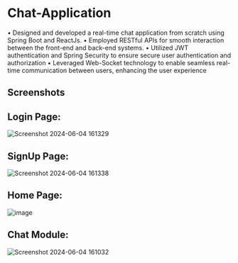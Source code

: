 # Chat-Application
• Designed and developed a real-time chat application from scratch using Spring Boot and ReactJs. 
• Employed RESTful APIs for smooth interaction between the front-end and back-end systems. 
• Utilized JWT authentication and Spring Security to ensure secure user authentication and authorization 
• Leveraged Web-Socket technology to enable seamless real-time communication between users, 
  enhancing the user experience 

## Screenshots

## Login Page:
![Screenshot 2024-06-04 161329](https://github.com/Prathamesh36/Chat-Application/assets/65437511/030d36b2-e8e5-4bf0-a1f8-e8e39d77abcd)


## SignUp Page:
![Screenshot 2024-06-04 161338](https://github.com/Prathamesh36/Chat-Application/assets/65437511/b9e47113-f0ab-4730-9d80-a94d165c134e)


## Home Page:
![image](https://github.com/Prathamesh36/Chat-Application/assets/65437511/80795633-074d-43a6-9543-47161655519c)


## Chat Module:
![Screenshot 2024-06-04 161032](https://github.com/Prathamesh36/Chat-Application/assets/65437511/0232125f-151b-4d8b-bb85-c9dc2aa1b34d)

